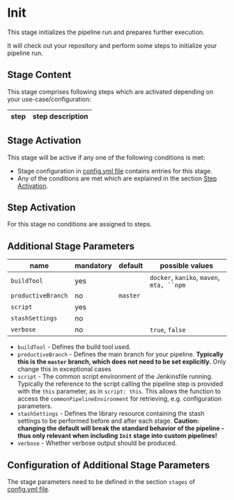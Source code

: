 # Init

This stage initializes the pipeline run and prepares further execution.

It will check out your repository and perform some steps to initialize your pipeline run.

## Stage Content

This stage comprises following steps which are activated depending on your use-case/configuration:

| step | step description |
| ---- | ---------------- |


## Stage Activation

This stage will be active if any one of the following conditions is met:

* Stage configuration in [config.yml file](../configuration.md) contains entries for this stage.
* Any of the conditions are met which are explained in the section [Step Activation](#step-activation).

## Step Activation

For this stage no conditions are assigned to steps.

## Additional Stage Parameters

| name | mandatory | default | possible values |
|------|-----------|---------|-----------------|
| `buildTool` | yes |  | `docker`, `kaniko`, `maven`, `mta, ``npm` |
| `productiveBranch` | no | `master` |  |
| `script` | yes |  |  |
| `stashSettings` | no |  |  |
| `verbose` | no |  | `true`, `false` |

* `buildTool` - Defines the build tool used.
* `productiveBranch` - Defines the main branch for your pipeline. **Typically this is the `master` branch, which does not need to be set explicitly.** Only change this in exceptional cases
* `script` - The common script environment of the Jenkinsfile running. Typically the reference to the script calling the pipeline step is provided with the `this` parameter, as in `script: this`. This allows the function to access the `commonPipelineEnvironment` for retrieving, e.g. configuration parameters.
* `stashSettings` - Defines the library resource containing the stash settings to be performed before and after each stage. **Caution: changing the default will break the standard behavior of the pipeline - thus only relevant when including `Init` stage into custom pipelines!**
* `verbose` - Whether verbose output should be produced.

## Configuration of Additional Stage Parameters

The stage parameters need to be defined in the section `stages` of [config.yml file](../configuration.md).
